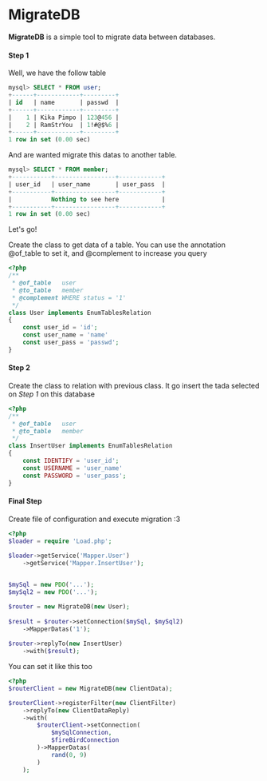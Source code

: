 # MigrateDB




**MigrateDB** is a simple tool to migrate data between databases.

#### Step 1

Well, we have the follow table
```sql
mysql> SELECT * FROM user;
+------+------------+---------+
| id   | name       | passwd  |
+------+------------+---------+
|    1 | Kika Pimpo | 123@456 |
|    2 | RamStrYou  | 1!#@$%6 |
+------+------------+---------+
1 row in set (0.00 sec)
```

And are wanted migrate this datas to another table.
```sql
mysql> SELECT * FROM member;
+-----------+-----------------+------------+
| user_id   | user_name       | user_pass  |
+-----------+-----------------+------------+
|           Nothing to see here            |
+-----------+-----------------+------------+
1 row in set (0.00 sec)
```
Let's go!

Create the class to get data of a table. You can use the annotation @of_table to set it, and @complement to increase you query

```php
<?php
/**
 * @of_table   user 
 * @to_table   member
 * @complement WHERE status = '1'
 */
class User implements EnumTablesRelation
{
	const user_id = 'id';
	const user_name = 'name'
	const user_pass = 'passwd';
}
```
#### Step 2
Create the class to relation with previous class. It go insert the tada selected on *Step 1* on this database

```php
<?php
/**
 * @of_table   user 
 * @to_table   member
 */
class InsertUser implements EnumTablesRelation
{
	const IDENTIFY = 'user_id';
	const USERNAME = 'user_name'
	const PASSWORD = 'user_pass';
}
```
#### Final Step

Create file of configuration and execute migration :3

```php
<?php
$loader = require 'Load.php';
 
$loader->getService('Mapper.User')
    ->getService('Mapper.InsertUser');


$mySql = new PDO('...');
$mySql2 = new PDO('...');

$router = new MigrateDB(new User);
 
$result = $router->setConnection($mySql, $mySql2)
    ->MapperDatas('1');
 
$router->replyTo(new InsertUser)
    ->with($result);
```
You can set it like this too

```php
<?php
$routerClient = new MigrateDB(new ClientData);

$routerClient->registerFilter(new ClientFilter)
    ->replyTo(new ClientDataReply)
    ->with(
        $routerClient->setConnection(
            $mySqlConnection, 
            $fireBirdConnection
        )->MapperDatas(
            rand(0, 9)
        )
    );
```
